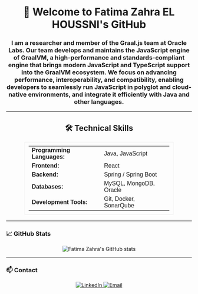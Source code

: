 <h1 align="center">👋 Welcome to Fatima Zahra EL HOUSSNI's GitHub</h1>

<h3 align="center">
I am a researcher and member of the <strong>Graal.js team at Oracle Labs</strong>.  
Our team develops and maintains the <strong>JavaScript engine of GraalVM</strong>,  
a high-performance and standards-compliant engine that brings modern  
JavaScript and TypeScript support into the GraalVM ecosystem.  
We focus on advancing <strong>performance, interoperability, and compatibility</strong>,  
enabling developers to seamlessly run JavaScript in polyglot and  
cloud-native environments, and integrate it efficiently with Java and other languages.
</h3>

---

<h2 align="center">🛠️ Technical Skills</h2>

<div align="center">
  <table style="width: 80%; border: 1px solid #eaeaea; padding: 10px; font-family: Arial, sans-serif;">
    <tr>
      <td><strong>Programming Languages:</strong></td>
      <td>Java, JavaScript</td>
    </tr>
    <tr>
      <td><strong>Frontend:</strong></td>
      <td>React</td>
    </tr>
    <tr>
      <td><strong>Backend:</strong></td>
      <td>Spring / Spring Boot</td>
    </tr>
    <tr>
      <td><strong>Databases:</strong></td>
      <td>MySQL, MongoDB, Oracle</td>
    </tr>
    <tr>
      <td><strong>Development Tools:</strong></td>
      <td>Git, Docker, SonarQube</td>
    </tr>
  </table>
</div>

---

### 📈 GitHub Stats

<p align="center">
  <img src="https://github-readme-stats.vercel.app/api?username=fatimazahraelhoussni&show_icons=true&theme=radical" alt="Fatima Zahra's GitHub stats">
</p>

---

### 📫 Contact

<p align="center">
  <a href="https://www.linkedin.com/in/fatima-zahra-el-houssni" target="_blank">
    <img src="https://img.shields.io/badge/-LinkedIn-%230077B5?style=for-the-badge&logo=linkedin&logoColor=white" alt="LinkedIn">
  </a>
  <a href="mailto:elhossnifatimazahra@gmail.com">
    <img src="https://img.shields.io/badge/-Email-%23D14836?style=for-the-badge&logo=gmail&logoColor=white" alt="Email">
  </a>
</p>
